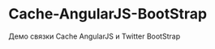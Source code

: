 Cache-AngularJS-BootStrap
=========================

Демо связки Cache AngularJS и Twitter BootStrap
